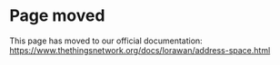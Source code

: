 # Page moved

This page has moved to our official documentation: https://www.thethingsnetwork.org/docs/lorawan/address-space.html
